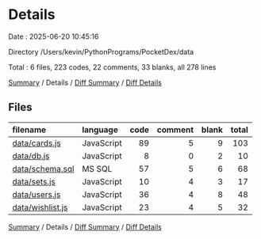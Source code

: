 # Details

Date : 2025-06-20 10:45:16

Directory /Users/kevin/PythonPrograms/PocketDex/data

Total : 6 files,  223 codes, 22 comments, 33 blanks, all 278 lines

[Summary](results.md) / Details / [Diff Summary](diff.md) / [Diff Details](diff-details.md)

## Files
| filename | language | code | comment | blank | total |
| :--- | :--- | ---: | ---: | ---: | ---: |
| [data/cards.js](/data/cards.js) | JavaScript | 89 | 5 | 9 | 103 |
| [data/db.js](/data/db.js) | JavaScript | 8 | 0 | 2 | 10 |
| [data/schema.sql](/data/schema.sql) | MS SQL | 57 | 5 | 6 | 68 |
| [data/sets.js](/data/sets.js) | JavaScript | 10 | 4 | 3 | 17 |
| [data/users.js](/data/users.js) | JavaScript | 36 | 4 | 8 | 48 |
| [data/wishlist.js](/data/wishlist.js) | JavaScript | 23 | 4 | 5 | 32 |

[Summary](results.md) / Details / [Diff Summary](diff.md) / [Diff Details](diff-details.md)